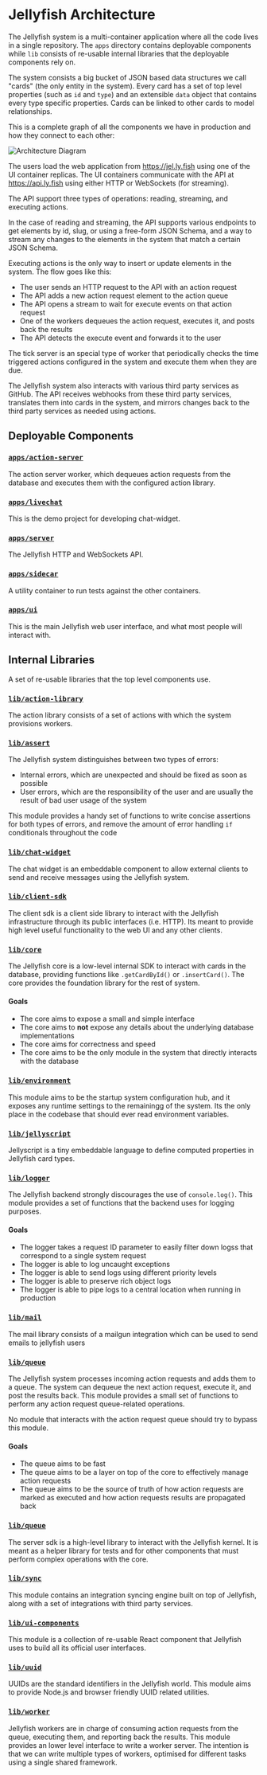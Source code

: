 # Jellyfish Architecture

The Jellyfish system is a multi-container application where all the code lives
in a single repository. The `apps` directory contains deployable components
while `lib` consists of re-usable internal libraries that the deployable
components rely on.

The system consists a big bucket of JSON based data structures we call
"cards" (the only entity in the system). Every card has a set of top level
properties (such as `id` and `type`) and an extensible `data` object that
contains every type specific properties. Cards can be linked to other cards to
model relationships.

This is a complete graph of all the components we have in production and how
they connect to each other:

![Architecture Diagram](./docs/assets/architecture.png)

The users load the web application from https://jel.ly.fish using one of the UI
container replicas. The UI containers communicate with the API at
https://api.ly.fish using either HTTP or WebSockets (for streaming).

The API support three types of operations: reading, streaming, and executing
actions.

In the case of reading and streaming, the API supports various endpoints to get
elements by id, slug, or using a free-form JSON Schema, and a way to stream any
changes to the elements in the system that match a certain JSON Schema.

Executing actions is the only way to insert or update elements in the system.
The flow goes like this:

- The user sends an HTTP request to the API with an action request
- The API adds a new action request element to the action queue
- The API opens a stream to wait for execute events on that action request
- One of the workers dequeues the action request, executes it, and posts back
	the results
- The API detects the execute event and forwards it to the user

The tick server is an special type of worker that periodically checks the time
triggered actions configured in the system and execute them when they are due.

The Jellyfish system also interacts with various third party services as
GitHub. The API receives webhooks from these third party services, translates
them into cards in the system, and mirrors changes back to the third party
services as needed using actions.

## Deployable Components

### [`apps/action-server`](https://github.com/balena-io/jellyfish/tree/master/apps/action-server)

The action server worker, which dequeues action requests from the database
and executes them with the configured action library.

### [`apps/livechat`](https://github.com/balena-io/jellyfish/tree/master/apps/livechat)

This is the demo project for developing chat-widget.

### [`apps/server`](https://github.com/balena-io/jellyfish/tree/master/apps/server)

The Jellyfish HTTP and WebSockets API.

### [`apps/sidecar`](https://github.com/balena-io/jellyfish/tree/master/apps/sidecar)

A utility container to run tests against the other
containers.

### [`apps/ui`](https://github.com/balena-io/jellyfish/tree/master/apps/ui)

This is the main Jellyfish web user interface, and what most people will
interact with.

## Internal Libraries

A set of re-usable libraries that the top level components use.

### [`lib/action-library`](https://github.com/balena-io/jellyfish/tree/master/lib/action-library)

The action library consists of a set of actions with which the system
provisions workers.

### [`lib/assert`](https://github.com/balena-io/jellyfish/tree/master/lib/assert)

The Jellyfish system distinguishes between two types of errors:

- Internal errors, which are unexpected and should be fixed as soon as possible
- User errors, which are the responsibility of the user and are usually the
	result of bad user usage of the system

This module provides a handy set of functions to write concise assertions for
both types of errors, and remove the amount of error handling `if` conditionals
throughout the code

### [`lib/chat-widget`](https://github.com/balena-io/jellyfish/tree/master/lib/chat-widget)

The chat widget is an embeddable component to allow external clients to send
and receive messages using the Jellyfish system.

### [`lib/client-sdk`](https://github.com/balena-io/jellyfish/tree/master/lib/client-sdk)

The client sdk is a client side library to interact with the Jellyfish
infrastructure through its public interfaces (i.e. HTTP). Its meant to provide
high level useful functionality to the web UI and any other clients.

### [`lib/core`](https://github.com/balena-io/jellyfish/tree/master/lib/core)

The Jellyfish core is a low-level internal SDK to interact with cards in the
database, providing functions like `.getCardById()` or `.insertCard()`. The
core provides the foundation library for the rest of system.

#### Goals

- The core aims to expose a small and simple interface
- The core aims to **not** expose any details about the underlying database
	implementations
- The core aims for correctness and speed
- The core aims to be the only module in the system that directly interacts
	with the database

### [`lib/environment`](https://github.com/balena-io/jellyfish/tree/master/lib/environment)

This module aims to be the startup system configuration hub, and it exposes any
runtime settings to the remainingg of the system. Its the only place in the
codebase that should ever read environment variables.

### [`lib/jellyscript`](https://github.com/balena-io/jellyfish/tree/master/lib/jellyscript)

Jellyscript is a tiny embeddable language to define
computed properties in Jellyfish card types.

### [`lib/logger`](https://github.com/balena-io/jellyfish/tree/master/lib/logger)

The Jellyfish backend strongly discourages the use of `console.log()`. This
module provides a set of functions that the backend uses for logging purposes.

#### Goals

- The logger takes a request ID parameter to easily filter down logss that
	correspond to a single system request
- The logger is able to log uncaught exceptions
- The logger is able to send logs using different priority levels
- The logger is able to preserve rich object logs
- The logger is able to pipe logs to a central location when running in
	production

### [`lib/mail`](https://github.com/balena-io/jellyfish/tree/master/lib/mail)

The mail library consists of a mailgun integration which can be used to send emails to jellyfish users

### [`lib/queue`](https://github.com/balena-io/jellyfish/tree/master/lib/queue)

The Jellyfish system processes incoming action requests and adds them to a
queue. The system can dequeue the next action request, execute it, and post the
results back. This module provides a small set of functions to perform any
action request queue-related operations.

No module that interacts with the action request queue should try to bypass
this module.

#### Goals

- The queue aims to be fast
- The queue aims to be a layer on top of the core to effectively manage action
	requests
- The queue aims to be the source of truth of how action requests are marked as
	executed and how action requests results are propagated back

### [`lib/queue`](https://github.com/balena-io/jellyfish/tree/master/lib/server-sdk)

The server sdk is a high-level library to interact with the Jellyfish kernel.
It is meant as a helper library for tests and for other components that must
perform complex operations with the core.


### [`lib/sync`](https://github.com/balena-io/jellyfish/tree/master/lib/sync)

This module contains an integration syncing engine built on top of Jellyfish,
along with a set of integrations with third party services.

### [`lib/ui-components`](https://github.com/balena-io/jellyfish/tree/master/lib/ui-components)

This module is a collection of re-usable React component that Jellyfish uses to
build all its official user interfaces.

### [`lib/uuid`](https://github.com/balena-io/jellyfish/tree/master/lib/uuid)

UUIDs are the standard identifiers in the Jellyfish world. This module aims to
provide Node.js and browser friendly UUID related utilities.

### [`lib/worker`](https://github.com/balena-io/jellyfish/tree/master/lib/worker)

Jellyfish workers are in charge of consuming action requests from the queue,
executing them, and reporting back the results. This module provides an lower
level interface to write a worker server. The intention is that we can write
multiple types of workers, optimised for different tasks using a single shared
framework.
